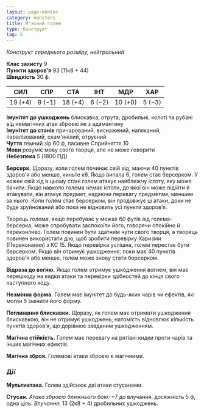 ```yaml
---
layout: page-nontoc
category: monsters
title: М'ясний голем
type: Конструкт
tag: 5
---
```


_Конструкт середнього розміру, нейтральний_  

**Клас захисту** 9     
**Пункти здоров'я** 93 (11к8 + 44)    
**Швидкість** 30 ф.  

| СИЛ     | СПР    | СТА     | ІНТ    | МДР     | ХАР    |
| ------- | ------ | ------- | ------ | ------- | ------ |
| 19 (+4) | 9 (−1) | 18 (+4) | 6 (−2) | 10 (+0) | 5 (−3) |

**Імунітет до ушкоджень** блискавка, отрута; дробильні, колоті та рубані від немагічних атак зброєю не з адамантину    
**Імунітет до станів** причарований, виснажений, наляканий, паралізований, скам'янілий, отруєний    
**Чуття** темний зір 60 ф, пасивне Сприйняття 10    
**Мови** розуміє мову свого творця, але не може говорити    
**Небезпека** 5 (1800 ПД)  

**Берсерк.** Щоразу, коли голем починає свій хід, маючи 40 пунктів здоров'я або менше, киньте к6. Якщо випала 6, голем стає берсерком. У кожен свій хід в цьому стані голем атакує найближчу істоту, яку може бачити. Якщо навколо голема немає істоти, до якої він може підійти й атакувати, він атакує предмет, надаючи перевагу предметам, меншим за нього. Коли голем стає берсерком, він продовжує ці атаки, доки не буде зруйнований або поки не відновить усі пункти здоров’я.    

Творець голема, якщо перебуває у межах 60 футів від голема-берсерка, може спробувати заспокоїти його, говорячи спокійно й переконливо. Голем повинен бути здатним чути свого творця, а творець повинен використати дію, щоб зробити перевірку Харизми (Переконання) з КС 15. Якщо перевірка успішна, голем перестає бути берсерком. Якщо він отримує ушкодження, поки має 40 пунктів здоров'я або менше, голем може знову стати берсерком.    

**Відраза до вогню.** Якщо голем отримує ушкодження вогнем, він має перешкоду на кидки атаки та перевірки здібностей до кінця свого наступного ходу.    

**Незмінна форма.** Голем має імунітет до будь-яких чарів чи ефектів, які могли б змінити його форму.     

**Поглинання блискавки.** Щоразу, як голем має отримати ушкодження блискавкою, він не отримує ушкоджень, натомість відновлює кількість пунктів здоров’я, що дорівнює завданим ушкодженням.     

**Магічна стійкість.** Голем має перевагу на рятівні кидки проти чарів та інших магічних ефектів.    

**Магічна зброя.** Големові атаки зброєю є магічними.

### Дії
**Мультиатака.** Голем здійснює дві атаки стусанами.    

**Стусан.** _Атака зброєю ближнього бою:_ +7 до влучання, досяжність 5 ф, одна ціль. _Влучання:_ 13 (2к8 + 4) дробильних ушкоджень.
